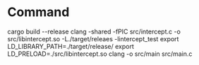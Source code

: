 # Command
cargo build --release
clang -shared -fPIC src/intercept.c -o src/libintercept.so -L./target/releaes -lintercept_test
export LD_LIBRARY_PATH=./target/release/
export LD_PRELOAD=./src/libintercept.so 
clang -o src/main src/main.c
